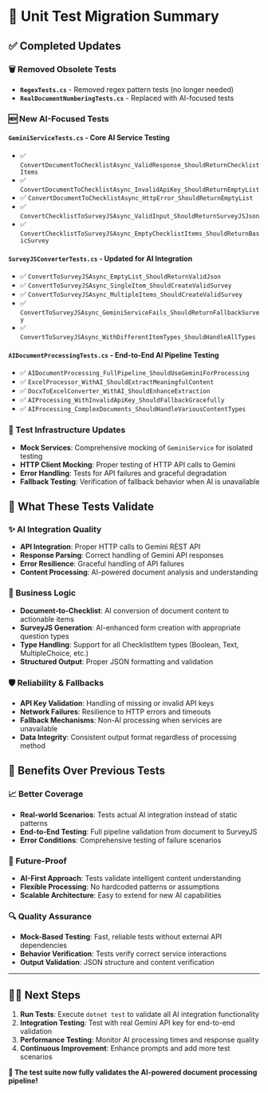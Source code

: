 # 🎯 Unit Test Migration Summary

## ✅ Completed Updates

### 🗑️ Removed Obsolete Tests
- **`RegexTests.cs`** - Removed regex pattern tests (no longer needed)
- **`RealDocumentNumberingTests.cs`** - Replaced with AI-focused tests

### 🆕 New AI-Focused Tests

#### **`GeminiServiceTests.cs`** - Core AI Service Testing
- ✅ `ConvertDocumentToChecklistAsync_ValidResponse_ShouldReturnChecklistItems`
- ✅ `ConvertDocumentToChecklistAsync_InvalidApiKey_ShouldReturnEmptyList`
- ✅ `ConvertDocumentToChecklistAsync_HttpError_ShouldReturnEmptyList`
- ✅ `ConvertChecklistToSurveyJSAsync_ValidInput_ShouldReturnSurveyJSJson`
- ✅ `ConvertChecklistToSurveyJSAsync_EmptyChecklistItems_ShouldReturnBasicSurvey`

#### **`SurveyJSConverterTests.cs`** - Updated for AI Integration
- ✅ `ConvertToSurveyJSAsync_EmptyList_ShouldReturnValidJson`
- ✅ `ConvertToSurveyJSAsync_SingleItem_ShouldCreateValidSurvey`
- ✅ `ConvertToSurveyJSAsync_MultipleItems_ShouldCreateValidSurvey`
- ✅ `ConvertToSurveyJSAsync_GeminiServiceFails_ShouldReturnFallbackSurvey`
- ✅ `ConvertToSurveyJSAsync_WithDifferentItemTypes_ShouldHandleAllTypes`

#### **`AIDocumentProcessingTests.cs`** - End-to-End AI Pipeline Testing
- ✅ `AIDocumentProcessing_FullPipeline_ShouldUseGeminiForProcessing`
- ✅ `ExcelProcessor_WithAI_ShouldExtractMeaningfulContent`
- ✅ `DocxToExcelConverter_WithAI_ShouldEnhanceExtraction`
- ✅ `AIProcessing_WithInvalidApiKey_ShouldFallbackGracefully`
- ✅ `AIProcessing_ComplexDocuments_ShouldHandleVariousContentTypes`

### 🔧 Test Infrastructure Updates
- **Mock Services**: Comprehensive mocking of `GeminiService` for isolated testing
- **HTTP Client Mocking**: Proper testing of HTTP API calls to Gemini
- **Error Handling**: Tests for API failures and graceful degradation
- **Fallback Testing**: Verification of fallback behavior when AI is unavailable

## 🎯 What These Tests Validate

### ✨ AI Integration Quality
- **API Integration**: Proper HTTP calls to Gemini REST API
- **Response Parsing**: Correct handling of Gemini API responses
- **Error Resilience**: Graceful handling of API failures
- **Content Processing**: AI-powered document analysis and understanding

### 🔄 Business Logic
- **Document-to-Checklist**: AI conversion of document content to actionable items
- **SurveyJS Generation**: AI-enhanced form creation with appropriate question types
- **Type Handling**: Support for all ChecklistItem types (Boolean, Text, MultipleChoice, etc.)
- **Structured Output**: Proper JSON formatting and validation

### 🛡️ Reliability & Fallbacks
- **API Key Validation**: Handling of missing or invalid API keys
- **Network Failures**: Resilience to HTTP errors and timeouts
- **Fallback Mechanisms**: Non-AI processing when services are unavailable
- **Data Integrity**: Consistent output format regardless of processing method

## 🚀 Benefits Over Previous Tests

### 📈 Better Coverage
- **Real-world Scenarios**: Tests actual AI integration instead of static patterns
- **End-to-End Testing**: Full pipeline validation from document to SurveyJS
- **Error Conditions**: Comprehensive testing of failure scenarios

### 🎯 Future-Proof
- **AI-First Approach**: Tests validate intelligent content understanding
- **Flexible Processing**: No hardcoded patterns or assumptions
- **Scalable Architecture**: Easy to extend for new AI capabilities

### 🔍 Quality Assurance
- **Mock-Based Testing**: Fast, reliable tests without external API dependencies
- **Behavior Verification**: Tests verify correct service interactions
- **Output Validation**: JSON structure and content verification

---

## 🏃‍♂️ Next Steps

1. **Run Tests**: Execute `dotnet test` to validate all AI integration functionality
2. **Integration Testing**: Test with real Gemini API key for end-to-end validation
3. **Performance Testing**: Monitor AI processing times and response quality
4. **Continuous Improvement**: Enhance prompts and add more test scenarios

**🎉 The test suite now fully validates the AI-powered document processing pipeline!**
